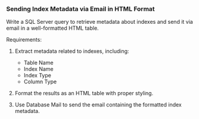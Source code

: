 ### Sending Index Metadata via Email in HTML Format


Write a SQL Server query to retrieve metadata about indexes and send it via email in a well-formatted HTML table.

Requirements:
1. Extract metadata related to indexes, including:
    - Table Name
    - Index Name
    - Index Type
    - Column Type

2. Format the results as an HTML table with proper styling.
3. Use Database Mail to send the email containing the formatted index metadata.